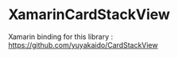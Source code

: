 # XamarinCardStackView

Xamarin binding for this library : https://github.com/yuyakaido/CardStackView
